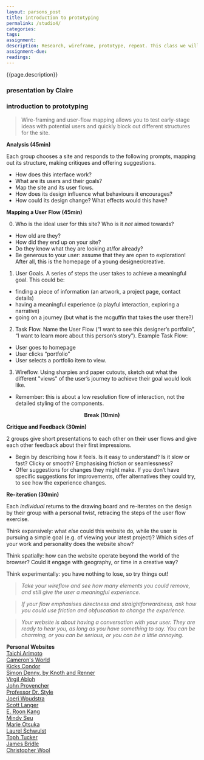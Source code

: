 ```yaml
---  
layout: parsons_post  
title: introduction to prototyping
permalink: /studio4/  
categories:   
tags:  
assignment: 
description: Research, wireframe, prototype, repeat. This class we will acquaint ourselves with the process of taking a design from the page to the web, ahead of your first assignment &#8600; 
assignment-due: 
readings: 
---  
```


{{page.description}}

### presentation by Claire

### introduction to prototyping

> Wire-framing and user-flow mapping allows you to test early-stage ideas with potential users and quickly block out different structures for the site.


**Analysis (45min)**

Each group chooses a site and responds to the following prompts, mapping out its structure, making critiques and offering suggestions.

- How does this interface work?
- What are its users and their goals?
- Map the site and its user flows.
- How does its design influence what behaviours it encourages?
- How could its design change? What effects would this have?

**Mapping a User Flow (45min)**

0) Who is the ideal user for this site? Who is it *not* aimed towards?

- How old are they?
- How did they end up on your site?
- Do they know what they are looking at/for already?
- Be generous to your user: assume that they are open to exploration! After all, this is the homepage of a young designer/creative.

1) User Goals. A series of steps the user takes to achieve a meaningful goal. This could be:

- finding a piece of information (an artwork, a project page, contact details)
- having a meaningful experience (a playful interaction, exploring a narrative)
- going on a journey (but what is the mcguffin that takes the user there?)

2) Task Flow. Name the User Flow (“I want to see this designer’s portfolio”, “I want to learn more about this person’s story”). Example Task Flow:

- User goes to homepage
- User clicks “portfolio” 
- User selects a portfolio item to view.

3) Wireflow. Using sharpies and paper cutouts, sketch out what the different "views" of the user’s journey to achieve their goal would look like. 

- Remember: this is about a low resolution flow of interaction, not the detailed styling of the components.

<div style="text-align: center; font-weight: bold">Break (10min)</div>

**Critique and Feedback (30min)**

2 groups give short presentations to each other on their user flows and give each other feedback about their first impressions. 

- Begin by describing how it feels. Is it easy to understand? Is it slow or fast? Clicky or smooth? Emphasising friction or seamlessness?
- Offer suggestions for changes they might make. If you don’t have specific suggestions for improvements, offer alternatives they could try, to see how the experience changes.

**Re-iteration (30min)**

Each *individual* returns to the drawing board and re-iterates on the design by their group with a personal twist, retracing the steps of the user flow exercise.

Think expansively: what *else* could this website do, while the user is pursuing a simple goal (e.g. of viewing your latest project)? Which sides of your work and personality does the website show?

Think spatially: how can the website operate beyond the world of the browser? Could it engage with geography, or time in a creative way?

Think experimentally: you have nothing to lose, so try things out! 

> *Take your wireflow and see how many elements you could remove, and still give the user a meaningful experience.*
		
> *If your flow emphasises directness and straightforwardness, ask how you could use friction and obfuscation to change the experience.*
		
> *Your website is about having a conversation with your user. They are ready to hear you, as long as you have something to say. You can be charming, or you can be serious, or you can be a little annoying.*

**Personal Websites**<br>
[Taichi Arimoto](https://taichi.pink)<br>
[Cameron's World](https://www.cameronsworld.net)<br>
[Kicks Condor](https://www.kickscondor.com)<br>
[Simon Denny, by Knoth and Renner](http://simondenny.net/)<br>
[Virgil Abloh](https://canary---yellow.com/)<br>
[John Provencher](http://johnprovencher.com/)<br>
[Professor Dr. Style](http://contemporary-home-computing.org/prof-dr-style/)<br>
[Joeri Woudstra](http://www.joeriwoudstra.nl/)<br>
[Scott Langer](http://scottlanger.com/)<br>
[E. Roon Kang](http://math-practice.org/)<br>
[Mindy Seu](http://mindyseu.com/)<br>
[Marie Otsuka](http://motsuka.com)<br>
[Laurel Schwulst](http://laurelschwulst.com)<br>
[Toph Tucker](https://www.tophtucker.com)<br>
[James Bridle](http://jamesbridle.com)<br>
[Christopher Wool](http://wool735.com)<br>

